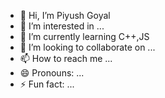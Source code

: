 - 👋 Hi, I’m Piyush Goyal
- 👀 I’m interested in ...
- 🌱 I’m currently learning C++,JS 
- 💞️ I’m looking to collaborate on ...
- 📫 How to reach me ...
- 😄 Pronouns: ...
- ⚡ Fun fact: ...

<!---
Piyush121Goyal/Piyush121Goyal is a ✨ special ✨ repository because its `README.md` (this file) appears on your GitHub profile.
You can click the Preview link to take a look at your changes.
--->
